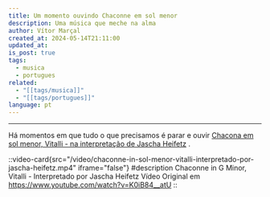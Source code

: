 ```yaml
---
title: Um momento ouvindo Chaconne em sol menor
description: Uma música que meche na alma
author: Vítor Marçal
created_at: 2024-05-14T21:11:00
updated_at: 
is_post: true
tags:
  - musica
  - portugues
related:
  - "[[tags/musica]]"
  - "[[tags/portugues]]"
language: pt
---
```

----

Há momentos em que tudo o que precisamos é parar e ouvir [Chacona em sol menor, Vitalli - na interpretação de Jascha Heifetz](https://youtu.be/K0iB84__atU?si=CMJ7lIiOdj8bC0V9) .

::video-card{src="/video/chaconne-in-sol-menor-vitalli-interpretado-por-jascha-heifetz.mp4" iframe="false"}
#description
Chaconne in G Minor, Vitalli - Interpretado por Jascha Heifetz
Vídeo Original em https://www.youtube.com/watch?v=K0iB84__atU
::